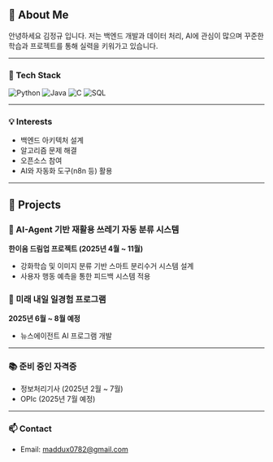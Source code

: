 ## 👋 About Me

안녕하세요 김정규 입니다.
저는 백엔드 개발과 데이터 처리, AI에 관심이 많으며 꾸준한 학습과 프로젝트를 통해 실력을 키워가고 있습니다.

---

### 🔧 Tech Stack
![Python](https://img.shields.io/badge/Python-3776AB?style=flat-square&logo=python&logoColor=white)
![Java](https://img.shields.io/badge/Java-007396?style=flat-square&logo=java&logoColor=white)
![C](https://img.shields.io/badge/C-00599C?style=flat-square&logo=c&logoColor=white)
![SQL](https://img.shields.io/badge/SQL-4479A1?style=flat-square&logo=postgresql&logoColor=white)

---

### 💡 Interests
- 백엔드 아키텍처 설계
- 알고리즘 문제 해결
- 오픈소스 참여
- AI와 자동화 도구(n8n 등) 활용

---

## 🚀 Projects

### 🧠 AI-Agent 기반 재활용 쓰레기 자동 분류 시스템  
**한이음 드림업 프로젝트 (2025년 4월 ~ 11월)**  
- 강화학습 및 이미지 분류 기반 스마트 분리수거 시스템 설계  
- 사용자 행동 예측을 통한 피드백 시스템 적용

### 💼 미래 내일 일경험 프로그램  
**2025년 6월 ~ 8월 예정**  
- 뉴스에이전트 AI 프로그램 개발

---

### 📚 준비 중인 자격증
- 정보처리기사 (2025년 2월 ~ 7월)
- OPIc (2025년 7월 예정)

---

### 📫 Contact
- Email: maddux0782@gmail.com  
